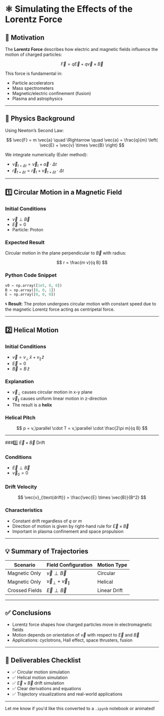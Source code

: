# ⚛️ Simulating the Effects of the Lorentz Force

## 🎯 Motivation

The **Lorentz Force** describes how electric and magnetic fields influence the motion of charged particles:

$$
\vec{F} = q \vec{E} + q \vec{v} \times \vec{B}
$$

This force is fundamental in:

- Particle accelerators  
- Mass spectrometers  
- Magnetic/electric confinement (fusion)  
- Plasma and astrophysics

---

## 📘 Physics Background

Using Newton’s Second Law:

$$
\vec{F} = m \vec{a} \quad \Rightarrow \quad \vec{a} = \frac{q}{m} \left( \vec{E} + \vec{v} \times \vec{B} \right)
$$

We integrate numerically (Euler method):

- $\vec{v}_{t+\Delta t} = \vec{v}_t + \vec{a} \cdot \Delta t$  
- $\vec{r}_{t+\Delta t} = \vec{r}_t + \vec{v}_{t+\Delta t} \cdot \Delta t$

---

## 1️⃣ Circular Motion in a Magnetic Field

### Initial Conditions

- $\vec{v} \perp \vec{B}$  
- $\vec{E} = 0$  
- Particle: Proton

### Expected Result

Circular motion in the plane perpendicular to $\vec{B}$ with radius:

$$
r = \frac{m v}{q B}
$$

### Python Code Snippet

```python
v0 = np.array([1e5, 0, 0])
B = np.array([0, 0, 1])
E = np.array([0, 0, 0])
```

🌀 **Result**: The proton undergoes circular motion with constant speed due to the magnetic Lorentz force acting as centripetal force.

---

## 2️⃣ Helical Motion

### Initial Conditions

- $\vec{v} = v_\perp \, \hat{x} + v_\parallel \, \hat{z}$  
- $\vec{E} = 0$  
- $\vec{B} = B \, \hat{z}$

### Explanation

- $\vec{v}_\perp$ causes circular motion in x-y plane  
- $\vec{v}_\parallel$ causes uniform linear motion in z-direction  
- The result is a **helix**

### Helical Pitch

$$
p = v_\parallel \cdot T = v_\parallel \cdot \frac{2\pi m}{q B}
$$

---

###3️⃣ $\vec{E} \times \vec{B}$ Drift

### Conditions

- $\vec{E} \perp \vec{B}$  
- $\vec{v}_0 = 0$

### Drift Velocity

$$
\vec{v}_{\text{drift}} = \frac{\vec{E} \times \vec{B}}{B^2}
$$

### Characteristics

- Constant drift regardless of $q$ or $m$  
- Direction of motion is given by right-hand rule for $\vec{E} \times \vec{B}$  
- Important in plasma confinement and space propulsion

---

## 💡 Summary of Trajectories

| Scenario         | Field Configuration                  | Motion Type     |
|------------------|--------------------------------------|------------------|
| Magnetic Only     | $\vec{v} \perp \vec{B}$              | Circular         |
| Magnetic Only     | $\vec{v}_\perp + \vec{v}_\parallel$  | Helical          |
| Crossed Fields    | $\vec{E} \perp \vec{B}$              | Linear Drift     |

---

## ✅ Conclusions

- Lorentz force shapes how charged particles move in electromagnetic fields
- Motion depends on orientation of $\vec{v}$ with respect to $\vec{E}$ and $\vec{B}$
- Applications: cyclotrons, Hall effect, space thrusters, fusion

---

## 🧾 Deliverables Checklist

- ✅ Circular motion simulation  
- ✅ Helical motion simulation  
- ✅ $\vec{E} \times \vec{B}$ drift simulation  
- ✅ Clear derivations and equations  
- ✅ Trajectory visualizations and real-world applications

---

Let me know if you'd like this converted to a `.ipynb` notebook or animated!
